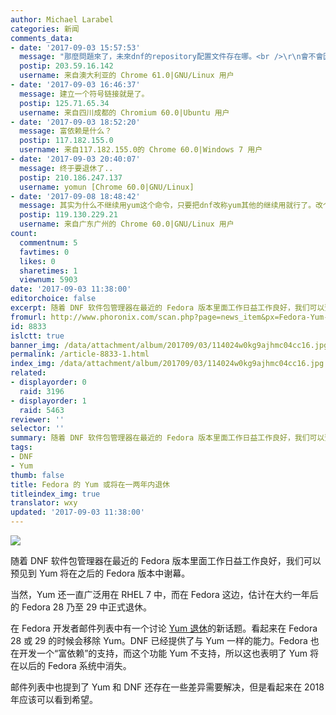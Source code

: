 ```yaml
---
author: Michael Larabel
categories: 新闻
comments_data:
- date: '2017-09-03 15:57:53'
  message: "那麼問題來了，未來dnf的repository配置文件存在哪。<br />\r\n會不會因爲歷史遺留問題繼續存在`/etc/yum.repos.d/`裏。"
  postip: 203.59.16.142
  username: 来自澳大利亚的 Chrome 61.0|GNU/Linux 用户
- date: '2017-09-03 16:46:37'
  message: 建立一个符号链接就是了。
  postip: 125.71.65.34
  username: 来自四川成都的 Chromium 60.0|Ubuntu 用户
- date: '2017-09-03 18:52:20'
  message: 富依赖是什么？
  postip: 117.182.155.0
  username: 来自117.182.155.0的 Chrome 60.0|Windows 7 用户
- date: '2017-09-03 20:40:07'
  message: 终于要退休了..
  postip: 210.186.247.137
  username: yomun [Chrome 60.0|GNU/Linux]
- date: '2017-09-08 18:48:42'
  message: 其实为什么不继续用yum这个命令，只要把dnf改称yum其他的继续用就行了。改个名字就是为了说明升级优化了？
  postip: 119.130.229.21
  username: 来自广东广州的 Chrome 60.0|GNU/Linux 用户
count:
  commentnum: 5
  favtimes: 0
  likes: 0
  sharetimes: 1
  viewnum: 5903
date: '2017-09-03 11:38:00'
editorchoice: false
excerpt: 随着 DNF 软件包管理器在最近的 Fedora 版本里面工作日益工作良好，我们可以预见到 Yum 将在之后的 Fedora 版本中谢幕。
fromurl: http://www.phoronix.com/scan.php?page=news_item&px=Fedora-Yum-Retirement
id: 8833
islctt: true
banner_img: /data/attachment/album/201709/03/114024w0kg9ajhmc04cc16.jpg
permalink: /article-8833-1.html
index_img: /data/attachment/album/201709/03/114024w0kg9ajhmc04cc16.jpg.thumb.jpg
related:
- displayorder: 0
  raid: 3196
- displayorder: 1
  raid: 5463
reviewer: ''
selector: ''
summary: 随着 DNF 软件包管理器在最近的 Fedora 版本里面工作日益工作良好，我们可以预见到 Yum 将在之后的 Fedora 版本中谢幕。
tags:
- DNF
- Yum
thumb: false
title: Fedora 的 Yum 或将在一两年内退休
titleindex_img: true
translator: wxy
updated: '2017-09-03 11:38:00'
---
```


![](/data/attachment/album/201709/03/114024w0kg9ajhmc04cc16.jpg)


随着 DNF 软件包管理器在最近的 Fedora 版本里面工作日益工作良好，我们可以预见到 Yum 将在之后的 Fedora 版本中谢幕。


当然，Yum 还一直广泛用在 RHEL 7 中，而在 Fedora 这边，估计在大约一年后的 Fedora 28 乃至 29 中正式退休。


在 Fedora 开发者邮件列表中有一个讨论 [Yum 退休](https://lists.fedoraproject.org/archives/list/devel@lists.fedoraproject.org/thread/GF6THFF5FXCNTKHVLVRRFHS46BTDPO5Y/)的新话题。看起来在 Fedora 28 或 29 的时候会移除 Yum。DNF 已经提供了与 Yum 一样的能力。Fedora 也在开发一个“富依赖”的支持，而这个功能 Yum 不支持，所以这也表明了 Yum 将在以后的 Fedora 系统中消失。


邮件列表中也提到了 Yum 和 DNF 还存在一些差异需要解决，但是看起来在 2018 年应该可以看到希望。